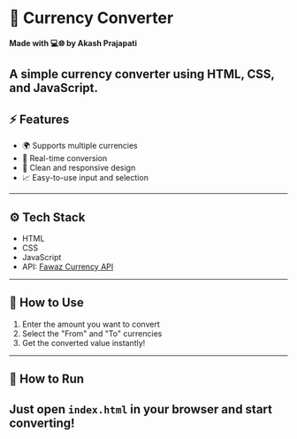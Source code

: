 # 💱 Currency Converter  
**Made with 💻🌐 by Akash Prajapati**

A simple currency converter using **HTML**, **CSS**, and **JavaScript**.
---
## ⚡ Features  
- 🌍 Supports multiple currencies  
- 🔄 Real-time conversion  
- 📱 Clean and responsive design  
- 📈 Easy-to-use input and selection  
---
## ⚙️ Tech Stack  
- HTML  
- CSS  
- JavaScript  
- API: [Fawaz Currency API](https://github.com/fawazahmed0/currency-api)
---
## 🚀 How to Use  
1. Enter the amount you want to convert  
2. Select the "From" and "To" currencies  
3. Get the converted value instantly!
---
## 🚀 How to Run  
Just open `index.html` in your browser and start converting!
---
